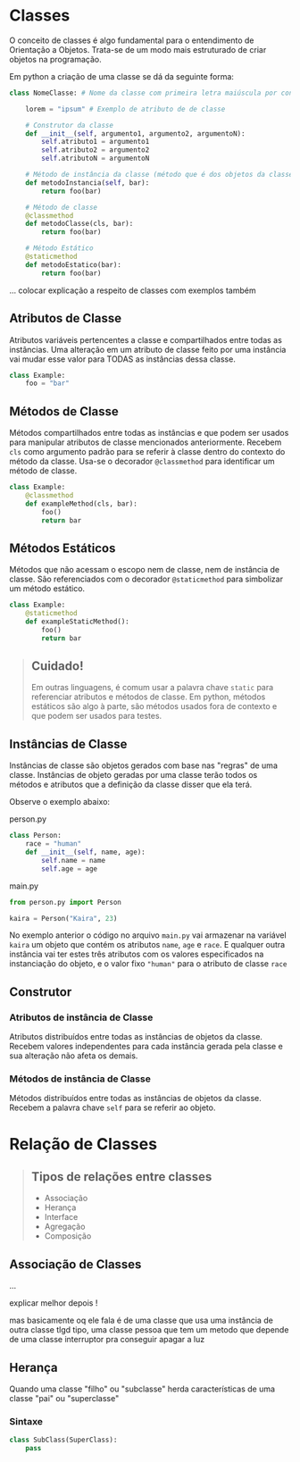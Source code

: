 # Classes

O conceito de classes é algo fundamental para o entendimento de Orientação a Objetos. Trata-se de um modo mais estruturado de criar objetos na programação.

Em python a criação de uma classe se dá da seguinte forma:

```python
class NomeClasse: # Nome da classe com primeira letra maiúscula por convenção.

    lorem = "ipsum" # Exemplo de atributo de de classe

    # Construtor da classe
    def __init__(self, argumento1, argumento2, argumentoN):
        self.atributo1 = argumento1
        self.atributo2 = argumento2
        self.atributoN = argumentoN

    # Método de instância da classe (método que é dos objetos da classe)
    def metodoInstancia(self, bar):
        return foo(bar)

    # Método de classe
    @classmethod
    def metodoClasse(cls, bar):
        return foo(bar)

    # Método Estático
    @staticmethod
    def metodoEstatico(bar):
        return foo(bar)
```

... colocar explicação a respeito de classes com exemplos também

## Atributos de Classe

Atributos variáveis pertencentes a classe e compartilhados entre todas as instâncias. Uma alteração em um atributo de classe feito por uma instância vai mudar esse valor para TODAS as instâncias dessa classe.

```python
class Example:
    foo = "bar"
```

## Métodos de Classe

Métodos compartilhados entre todas as instâncias e que podem ser usados para manipular atributos de classe mencionados anteriormente. Recebem `cls` como argumento padrão para se referir à classe dentro do contexto do método da classe. Usa-se o decorador `@classmethod` para identificar um método de classe.

```python
class Example:
    @classmethod
    def exampleMethod(cls, bar):
        foo()
        return bar
```

## Métodos Estáticos

Métodos que não acessam o escopo nem de classe, nem de instância de classe. São referenciados com o decorador `@staticmethod` para simbolizar um método estático.

```python
class Example:
    @staticmethod
    def exampleStaticMethod():
        foo()
        return bar
```

> ## Cuidado!
>
> Em outras linguagens, é comum usar a palavra chave `static` para referenciar atributos e métodos de classe. Em python, métodos estáticos são algo à parte, são métodos usados fora de contexto e que podem ser usados para testes.

## Instâncias de Classe

Instâncias de classe são objetos gerados com base nas "regras" de uma classe. Instâncias de objeto geradas por uma classe terão todos os métodos e atributos que a definição da classe disser que ela terá.

Observe o exemplo abaixo:

person.py

```python
class Person:
    race = "human"
    def __init__(self, name, age):
        self.name = name
        self.age = age
```

main.py

```python
from person.py import Person

kaira = Person("Kaira", 23)
```

No exemplo anterior o código no arquivo `main.py` vai armazenar na variável `kaira` um objeto que contém os atributos `name`, `age` e `race`. E qualquer outra instância vai ter estes três atributos com os valores especificados na instanciação do objeto, e o valor fixo `"human"` para o atributo de classe `race`

## Construtor

### Atributos de instância de Classe

Atributos distribuídos entre todas as instâncias de objetos da classe. Recebem valores independentes para cada instância gerada pela classe e sua alteração não afeta os demais.

### Métodos de instância de Classe

Métodos distribuídos entre todas as instâncias de objetos da classe. Recebem a palavra chave `self` para se referir ao objeto.

# Relação de Classes

> ## Tipos de relações entre classes
>
> - Associação
> - Herança
> - Interface
> - Agregação
> - Composição

## Associação de Classes

...

explicar melhor depois !

mas basicamente oq ele fala é de uma classe que usa uma instância de outra classe tlgd
tipo, uma classe pessoa que tem um metodo que depende de uma classe interruptor pra conseguir apagar a luz

## Herança

Quando uma classe "filho" ou "subclasse" herda características de uma classe "pai" ou "superclasse"

### Sintaxe

```python
class SubClass(SuperClass):
    pass
```